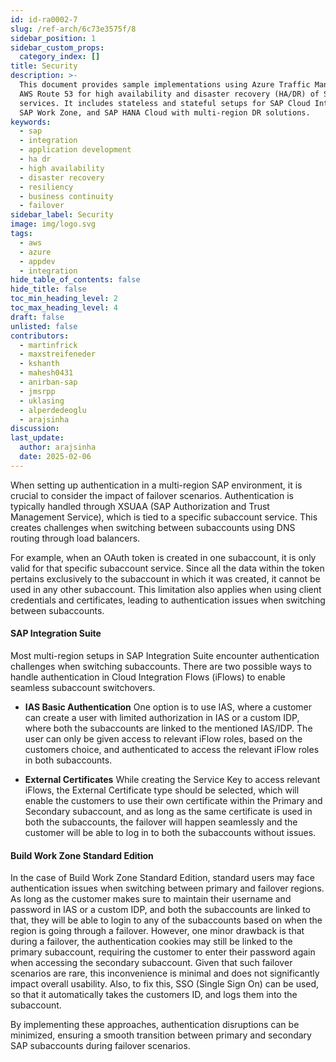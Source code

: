 ```yaml
---
id: id-ra0002-7
slug: /ref-arch/6c73e3575f/8
sidebar_position: 1
sidebar_custom_props:
  category_index: []
title: Security
description: >-
  This document provides sample implementations using Azure Traffic Manager and
  AWS Route 53 for high availability and disaster recovery (HA/DR) of SAP
  services. It includes stateless and stateful setups for SAP Cloud Integration,
  SAP Work Zone, and SAP HANA Cloud with multi-region DR solutions.
keywords:
  - sap
  - integration
  - application development
  - ha dr
  - high availability
  - disaster recovery
  - resiliency
  - business continuity
  - failover
sidebar_label: Security
image: img/logo.svg
tags:
  - aws
  - azure
  - appdev
  - integration
hide_table_of_contents: false
hide_title: false
toc_min_heading_level: 2
toc_max_heading_level: 4
draft: false
unlisted: false
contributors:
  - martinfrick
  - maxstreifeneder
  - kshanth
  - mahesh0431
  - anirban-sap
  - jmsrpp
  - uklasing
  - alperdedeoglu
  - arajsinha
discussion: 
last_update:
  author: arajsinha
  date: 2025-02-06
---
```


<!-- **Security Considerations for High Availability and Disaster Recovery (HADR)** -->

When setting up authentication in a multi-region SAP environment, it is crucial to consider the impact of failover scenarios. Authentication is typically handled through XSUAA (SAP Authorization and Trust Management Service), which is tied to a specific subaccount service. This creates challenges when switching between subaccounts using DNS routing through load balancers. 

For example, when an OAuth token is created in one subaccount, it is only valid for that specific subaccount service. Since all the data within the token pertains exclusively to the subaccount in which it was created, it cannot be used in any other subaccount. This limitation also applies when using client credentials and certificates, leading to authentication issues when switching between subaccounts.


#### SAP Integration Suite
Most multi-region setups in SAP Integration Suite encounter authentication challenges when switching subaccounts. There are two possible ways to handle authentication in Cloud Integration Flows (iFlows) to enable seamless subaccount switchovers. 

- **IAS Basic Authentication**
One option is to use IAS, where a customer can create a user with limited authorization in IAS or a custom IDP, where both the subaccounts are linked to the mentioned IAS/IDP. The user can only be given access to relevant iFlow roles, based on the customers choice, and authenticated to access the relevant iFlow roles in both subaccounts. 


- **External Certificates**
While creating the Service Key to access relevant iFlows, the External Certificate type should be selected, which will enable the customers to use their own certificate within the Primary and Secondary subaccount, and as long as the same certificate is used in both the subaccounts, the failover will happen seamlessly and the customer will be able to log in to both the subaccounts without issues.


#### Build Work Zone Standard Edition
In the case of Build Work Zone Standard Edition, standard users may face authentication issues when switching between primary and failover regions. As long as the customer makes sure to maintain their username and password in IAS or a custom IDP, and both the subaccounts are linked to that, they will be able to login to any of the subaccounts based on when the region is going through a failover. However, one minor drawback is that during a failover, the authentication cookies may still be linked to the primary subaccount, requiring the customer to enter their password again when accessing the secondary subaccount. Given that such failover scenarios are rare, this inconvenience is minimal and does not significantly impact overall usability. Also, to fix this, SSO (Single Sign On) can be used, so that it automatically takes the customers ID, and logs them into the subaccount.

By implementing these approaches, authentication disruptions can be minimized, ensuring a smooth transition between primary and secondary SAP subaccounts during failover scenarios.